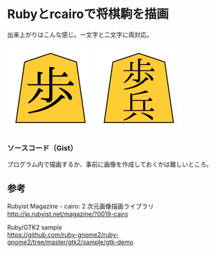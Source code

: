 # Rubyとrcairoで将棋駒を描画

出来上がりはこんな感じ。一文字と二文字に両対応。

![fu1](images/fu1-20130825_01.png)
![fu2](images/fu2-20130825_02.png)

### ソースコード（Gist）

<script src="https://gist.github.com/myokoym/6332512.js"></script>

プログラム内で描画するか、事前に画像を作成しておくかは難しいところ。

## 参考

Rubyist Magazine - cairo: 2 次元画像描画ライブラリ
<br />
http://jp.rubyist.net/magazine/?0019-cairo

Ruby/GTK2 sample
<br />
https://github.com/ruby-gnome2/ruby-gnome2/tree/master/gtk2/sample/gtk-demo
